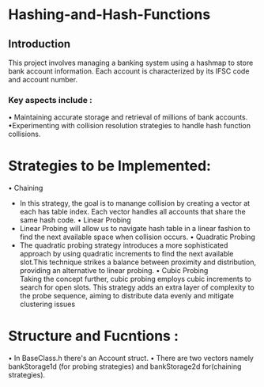 # Hashing-and-Hash-Functions

## Introduction 
This project involves managing a banking system using a hashmap to store bank account information. Each account is characterized by its IFSC code and account number. <br>
### Key aspects include :
&bull; Maintaining accurate storage and retrieval of millions of bank accounts. <br>
&bull;Experimenting with collision resolution strategies to handle hash function collisions. <br>

# Strategies to be Implemented: 
&bull; Chaining <br>
- In this strategy, the goal is to manange collision by creating a vector at each has table index. Each vector handles all accounts that share the same hash code.
&bull; Linear Probing <br>
- Linear Probing will allow us to navigate hash table in a linear fashion to find the next available space when collision occurs.
&bull; Quadratic Probing <br>
- The quadratic probing strategy introduces a more sophisticated approach by using quadratic increments to
find the next available slot.This technique strikes a balance between proximity and distribution, providing
an alternative to linear probing.
&bull; Cubic Probing <br>
Taking the concept further, cubic probing employs cubic increments to search for open slots. This strategy
adds an extra layer of complexity to the probe sequence, aiming to distribute data evenly and mitigate
clustering issues
# Structure and Fucntions :

&bull; In BaseClass.h there's an Account struct.
&bull; There are two vectors namely bankStorage1d (for probing strategies) and bankStorage2d for(chaining strategies). 

